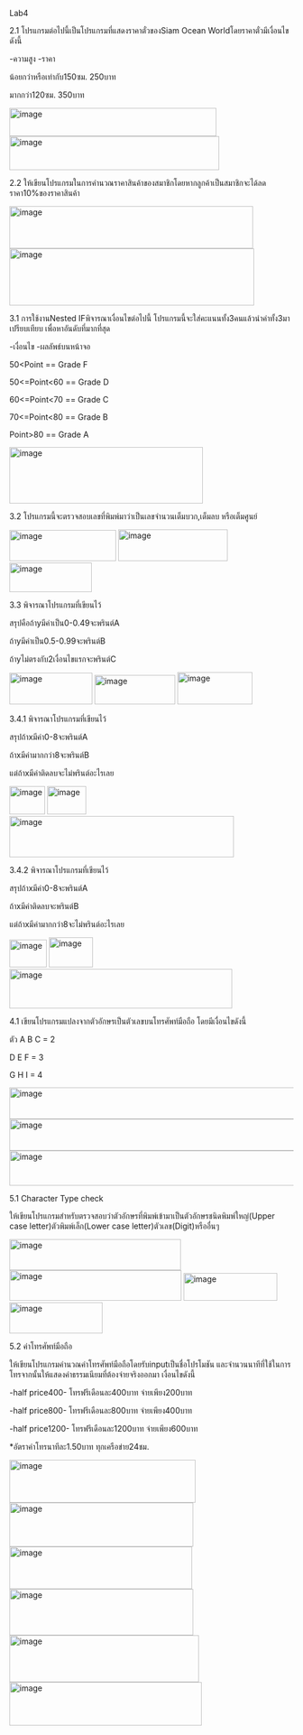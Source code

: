 Lab4

2.1 โปรแกรมต่อไปนี้เป็นโปรแกรมที่แสดงราคาตั๋วของSiam Ocean Worldโดยราคาตั๋วมีเงื่อนไขดังนี้
  
  -ความสูง                -ราคา

น้อยกว่าหรือเท่ากับ150ซม.      250บาท

มากกว่า120ซม.              350บาท

<img width="367" height="50" alt="image" src="https://github.com/user-attachments/assets/aee6b9cb-2cff-4d85-acce-fb1ab0f0a6e1" />
<img width="372" height="60" alt="image" src="https://github.com/user-attachments/assets/adb88316-4340-4991-b2be-f682fbaa5d0f" />

2.2 ให้เขียนโปรแกรมในการคำนวณราคาสินค้าของสมาชิกโดยหากลูกค้าเป็นสมาชิกจะได้ลดราคา10%ของราคาสินค้า

<img width="432" height="75" alt="image" src="https://github.com/user-attachments/assets/afd9667f-d1e7-4e47-84d0-01b2a84642cc" />
<img width="434" height="101" alt="image" src="https://github.com/user-attachments/assets/8447f6b1-0459-467d-880e-efa32ccc83a6" />

3.1 การใช้งานNested IFพิจารณาเงื่อนไขต่อไปนี้ โปรแกรมนี้จะใส่คะแนนทั้ง3คนแล้วนำค่าทั้ง3มาเปรียบเทียบ เพื่อหาอันดับที่มากที่สุด

-เงื่อนไข                    -ผลลัพธ์บนหน้าจอ

50<Point  == Grade F

50<=Point<60  == Grade D

60<=Point<70  == Grade C

70<=Point<80  == Grade B

Point>80  == Grade A

<img width="343" height="100" alt="image" src="https://github.com/user-attachments/assets/92257b7d-6f1b-4c67-9863-aaacbf692a56" />

3.2 โปรแกรมนี้จะตรวจสอบเลขที่พิมพ์มาว่าเป็นเลขจำนวนเต็มบวก,เต็มลบ หรือเต็มศูนย์

<img width="189" height="55" alt="image" src="https://github.com/user-attachments/assets/74c5da14-25df-429d-bd66-935b68363625" />
<img width="194" height="56" alt="image" src="https://github.com/user-attachments/assets/3f424218-318b-4a58-87c4-e38f74ff0cdd" />
<img width="146" height="52" alt="image" src="https://github.com/user-attachments/assets/25b56ce8-d276-49fc-90bb-b86fa7926fa8" />

3.3 พิจารณาโปรแกรมที่เขียนไว้

สรุปคือถ้าyมีค่าเป็น0-0.49จะพรินต์A

ถ้าyมีค่าเป็น0.5-0.99จะพรินต์B

ถ้าyไม่ตรงกับ2เงื่อนไขแรกจะพรินต์C

<img width="147" height="56" alt="image" src="https://github.com/user-attachments/assets/75e643ae-f0a6-47c7-9cbd-8fb65bd47878" />
<img width="143" height="52" alt="image" src="https://github.com/user-attachments/assets/107473bd-1946-48f6-a41f-6468379876c3" />
<img width="133" height="57" alt="image" src="https://github.com/user-attachments/assets/7ef7cf08-3623-487f-8eca-615c562c7797" />

3.4.1 พิจารณาโปรแกรมที่เขียนไว้

สรุปถ้าxมีค่า0-8จะพรินต์A

ถ้าxมีค่ามากกว่า8จะพรินต์B

แต่ถ้าxมีค่าติดลบจะไม่พรินต์อะไรเลย

<img width="63" height="50" alt="image" src="https://github.com/user-attachments/assets/e1fe0157-662a-4bee-804e-12847a5897c0" />
<img width="69" height="50" alt="image" src="https://github.com/user-attachments/assets/210fdfc1-0469-47b4-9313-e11e836768c9" />
<img width="398" height="73" alt="image" src="https://github.com/user-attachments/assets/e916bae8-200d-4ead-889d-4ede4215822c" />

3.4.2 พิจารณาโปรแกรมที่เขียนไว้

สรุปถ้าxมีค่า0-8จะพรินต์A

ถ้าxมีค่าติดลบจะพรินต์B

แต่ถ้าxมีค่ามากกว่า8จะไม่พรินต์อะไรเลย

<img width="66" height="49" alt="image" src="https://github.com/user-attachments/assets/9fddf3ff-9da8-4069-bb09-953dbf08bde0" />
<img width="78" height="53" alt="image" src="https://github.com/user-attachments/assets/cbe8ba0d-c766-491f-b4b9-c6c33c7a507d" />
<img width="395" height="70" alt="image" src="https://github.com/user-attachments/assets/d8ee48bb-70c4-4d60-98f4-cf47f8cbba7b" />

4.1 เขียนโปรแกรมแปลงจากตัวอักษรเป็นตัวเลขบนโทรศัพท์มือถือ โดยมีเงื่อนไขดังนี้

ตัว A B C = 2

D E F = 3

G H I = 4

<img width="666" height="56" alt="image" src="https://github.com/user-attachments/assets/8384b75a-2861-4eb3-9b10-aad51d825cce" />

<img width="666" height="56" alt="image" src="https://github.com/user-attachments/assets/a6061cc9-2090-4f3b-bb75-4a0a675e022c" />

<img width="686" height="62" alt="image" src="https://github.com/user-attachments/assets/09b0e389-be09-4842-963f-2518b3578a45" />

5.1 Character Type check

ให้เขียนโปรแกรมสำหรับตรวจสอบว่าตัวอักษรที่พิมพ์เข้ามาเป็นตัวอักษรชนิดพิมพ์ใหญ่(Upper case letter)ตัวพิมพ์เล็ก(Lower case letter)ตัวเลข(Digit)หรืออื่นๆ

<img width="304" height="55" alt="image" src="https://github.com/user-attachments/assets/565e556c-7c55-4d34-8b12-79a36fe4f8a3" />

<img width="305" height="54" alt="image" src="https://github.com/user-attachments/assets/4486086b-37c0-40ff-b93e-1ef6028213b5" />

<img width="166" height="49" alt="image" src="https://github.com/user-attachments/assets/0b4abfc1-491b-41d9-9e1d-531c802237cf" />

<img width="165" height="55" alt="image" src="https://github.com/user-attachments/assets/02579663-870e-431b-bcf2-e0d26db7640f" />

5.2 ค่าโทรศัพท์มือถือ

ให้เขียนโปรแกรมคำนวณค่าโทรศัพท์มือถือโดยรับinputเป็นชื่อโปรโมชัน และจำนวนนาทีที่ใช้ในการโทรจากนั้นให้แสดงค่าธรรมเนียมที่ต้องจ่ายจริงออกมา เงื่อนไขดังนี้

-half price400- โทรฟรีเดือนละ400บาท จ่ายเพียง200บาท

-half price800- โทรฟรีเดือนละ800บาท จ่ายเพียง400บาท

-half price1200- โทรฟรีเดือนละ1200บาท จ่ายเพียง600บาท

*อัตราค่าโทรนาทีละ1.50บาท ทุกเครือข่าย24ชม.

<img width="330" height="76" alt="image" src="https://github.com/user-attachments/assets/8ace7bb4-b677-4a99-a5b8-3eedb53c1374" />

<img width="326" height="78" alt="image" src="https://github.com/user-attachments/assets/6fd2c8ec-956c-4d35-ab30-248aa46304ae" />

<img width="324" height="75" alt="image" src="https://github.com/user-attachments/assets/8eba5119-c1c4-4db7-bf3f-bdae3f9b5056" />

<img width="326" height="82" alt="image" src="https://github.com/user-attachments/assets/f9a32692-6234-492c-891c-bc40f29d03eb" />

<img width="336" height="83" alt="image" src="https://github.com/user-attachments/assets/47eb0b49-a81a-4372-95cf-97026ad66ba1" />

<img width="341" height="77" alt="image" src="https://github.com/user-attachments/assets/e03bf710-4e38-4f74-9c21-26e3f6c96e5b" />
